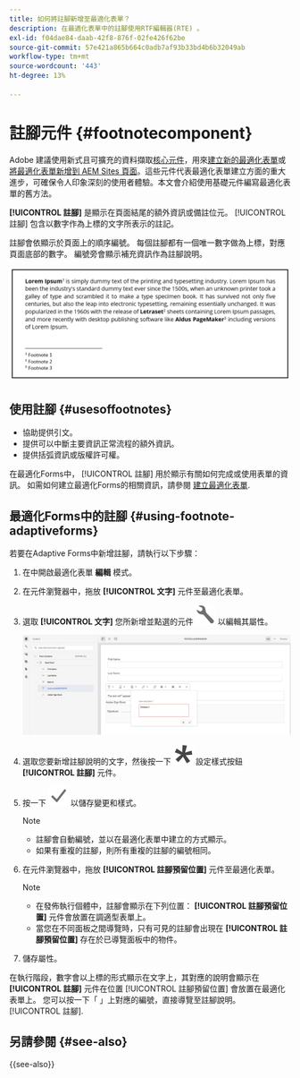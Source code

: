 ```yaml
---
title: 如何將註腳新增至最適化表單？
description: 在最適化表單中的註腳使用RTF編輯器(RTE) 。
exl-id: f04dae84-daab-42f8-876f-02fe426f62be
source-git-commit: 57e421a865b664c0adb7af93b33bd4b6b32049ab
workflow-type: tm+mt
source-wordcount: '443'
ht-degree: 13%

---
```


# 註腳元件 {#footnotecomponent}

<span class="preview">Adobe 建議使用新式且可擴充的資料擷取[核心元件](https://experienceleague.adobe.com/docs/experience-manager-core-components/using/adaptive-forms/introduction.html)，用來[建立新的最適化表單](/help/forms/creating-adaptive-form-core-components.md)或[將最適化表單新增到 AEM Sites 頁面](/help/forms/create-or-add-an-adaptive-form-to-aem-sites-page.md)。這些元件代表最適化表單建立方面的重大進步，可確保令人印象深刻的使用者體驗。本文會介紹使用基礎元件編寫最適化表單的舊方法。</span>

**[!UICONTROL 註腳]** 是顯示在頁面結尾的額外資訊或備註位元。 [!UICONTROL 註腳] 包含以數字作為上標的文字所表示的註記。

註腳會依顯示於頁面上的順序編號。 每個註腳都有一個唯一數字做為上標，對應頁面底部的數字。 編號旁會顯示補充資訊作為註腳說明。

![註腳說明](/help/forms/assets/footnote_description.png)


## 使用註腳 {#usesoffootnotes}

* 協助提供引文。
* 提供可以中斷主要資訊正常流程的額外資訊。
* 提供括弧資訊或版權許可權。

在最適化Forms中， [!UICONTROL 註腳] 用於顯示有關如何完成或使用表單的資訊。 如需如何建立最適化Forms的相關資訊，請參閱 [建立最適化表單](https://experienceleague.adobe.com/docs/experience-manager-cloud-service/content/forms/create-an-adaptive-form/create-an-adaptive-form-on-forms-cs/creating-adaptive-form.html).

## 最適化Forms中的註腳 {#using-footnote-adaptiveforms}

若要在Adaptive Forms中新增註腳，請執行以下步驟：
1. 在中開啟最適化表單 **編輯** 模式。
1. 在元件瀏覽器中，拖放 **[!UICONTROL 文字]** 元件至最適化表單。
1. 選取 **[!UICONTROL 文字]** 您所新增並點選的元件 ![cmppr](assets/configure-icon.svg) 以編輯其屬性。

   ![最適化Forms中的註腳](/help/forms/assets/footnote_rte.png)

1. 選取您要新增註腳說明的文字，然後按一下  ![星形](/help/forms/assets/asterisk.svg) 設定樣式按鈕 **[!UICONTROL 註腳]** 元件。

1. 按一下 ![check](/help/forms/assets/save_icon.svg) 以儲存變更和樣式。

   >[!NOTE]
   >
   >* 註腳會自動編號，並以在最適化表單中建立的方式顯示。
   >* 如果有重複的註腳，則所有重複的註腳的編號相同。

1. 在元件瀏覽器中，拖放 **[!UICONTROL 註腳預留位置]** 元件至最適化表單。
   >[!NOTE]
   >
   >* 在發佈執行個體中，註腳會顯示在下列位置： **[!UICONTROL 註腳預留位置]** 元件會放置在調適型表單上。
   >* 當您在不同面板之間導覽時，只有可見的註腳會出現在 **[!UICONTROL 註腳預留位置]** 存在於已導覽面板中的物件。

1. 儲存屬性。

在執行階段，數字會以上標的形式顯示在文字上，其對應的說明會顯示在 **[!UICONTROL 註腳]** 元件在位置 [!UICONTROL 註腳預留位置] 會放置在最適化表單上。 您可以按一下「 」上對應的編號，直接導覽至註腳說明。 [!UICONTROL 註腳].


## 另請參閱 {#see-also}

{{see-also}}